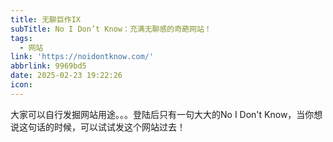```yaml
---
title: 无聊巨作IX
subTitle: No I Don’t Know：充满无聊感的奇葩网站！
tags:
  - 网站
link: 'https://noidontknow.com/'
abbrlink: 9969bd5
date: 2025-02-23 19:22:26
icon:
---
```


大家可以自行发掘网站用途。。。登陆后只有一句大大的No I Don't Know，当你想说这句话的时候，可以试试发这个网站过去！